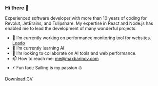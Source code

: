 ### Hi there 👋

Experienced software developer with more than 10 years of coding for Revolut, JetBrains, and Tulipshare. 
My expertise in React and Node.js has enabled me to lead the development of many wonderful projects.

<!--
**mbarinov/mbarinov** is a ✨ _special_ ✨ repository because its `README.md` (this file) appears on your GitHub profile.

Here are some ideas to get you started:
-->

- 🔭 I’m currently working on performance monitoring tool for websites. [Loado](http://loado.dev/?ref=github)
- 🌱 I’m currently learning AI
- 👯 I’m looking to collaborate on AI tools and web performance.
- 📫 How to reach me: [me@maxbarinov.com](mailto:me@maxbarinov.com)
- ⚡ Fun fact: Sailing is my passion ⛵️

[Download CV](https://loado-cdn.fra1.cdn.digitaloceanspaces.com/max_barinov_software_engineer.pdf)
